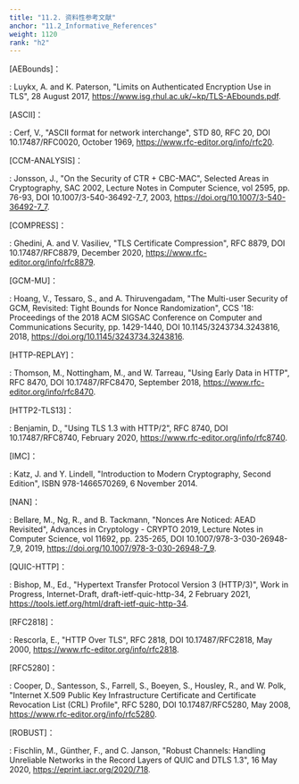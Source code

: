 ```yaml
---
title: "11.2. 资料性参考文献"
anchor: "11.2_Informative_References"
weight: 1120
rank: "h2"
---
```


[AEBounds]：

:   Luykx, A. and K. Paterson, "Limits on Authenticated Encryption Use in TLS", 28 August 2017, <https://www.isg.rhul.ac.uk/~kp/TLS-AEbounds.pdf>.

[ASCII]：

:   Cerf, V., "ASCII format for network interchange", STD 80, RFC 20, DOI 10.17487/RFC0020, October 1969, <https://www.rfc-editor.org/info/rfc20>.

[CCM-ANALYSIS]：

:   Jonsson, J., "On the Security of CTR + CBC-MAC", Selected Areas in Cryptography, SAC 2002, Lecture Notes in Computer Science, vol 2595, pp. 76-93, DOI 10.1007/3-540-36492-7_7, 2003, <https://doi.org/10.1007/3-540-36492-7_7>.

[COMPRESS]：

:   Ghedini, A. and V. Vasiliev, "TLS Certificate Compression", RFC 8879, DOI 10.17487/RFC8879, December 2020, <https://www.rfc-editor.org/info/rfc8879>.

[GCM-MU]：

:   Hoang, V., Tessaro, S., and A. Thiruvengadam, "The Multi-user Security of GCM, Revisited: Tight Bounds for Nonce Randomization", CCS '18: Proceedings of the 2018 ACM SIGSAC Conference on Computer and Communications Security, pp. 1429-1440, DOI 10.1145/3243734.3243816, 2018, <https://doi.org/10.1145/3243734.3243816>.

[HTTP-REPLAY]：

:   Thomson, M., Nottingham, M., and W. Tarreau, "Using Early Data in HTTP", RFC 8470, DOI 10.17487/RFC8470, September 2018, <https://www.rfc-editor.org/info/rfc8470>.

[HTTP2-TLS13]：

:   Benjamin, D., "Using TLS 1.3 with HTTP/2", RFC 8740, DOI 10.17487/RFC8740, February 2020, <https://www.rfc-editor.org/info/rfc8740>.

<i id="imc"></i>[IMC]：

:   Katz, J. and Y. Lindell, "Introduction to Modern Cryptography, Second Edition", ISBN 978-1466570269, 6 November 2014.

[NAN]：

:   Bellare, M., Ng, R., and B. Tackmann, "Nonces Are Noticed: AEAD Revisited", Advances in Cryptology - CRYPTO 2019, Lecture Notes in Computer Science, vol 11692, pp. 235-265, DOI 10.1007/978-3-030-26948-7_9, 2019, <https://doi.org/10.1007/978-3-030-26948-7_9>.

[QUIC-HTTP]：

:   Bishop, M., Ed., "Hypertext Transfer Protocol Version 3 (HTTP/3)", Work in Progress, Internet-Draft, draft-ietf-quic-http-34, 2 February 2021, <https://tools.ietf.org/html/draft-ietf-quic-http-34>.

[RFC2818]：

:   Rescorla, E., "HTTP Over TLS", RFC 2818, DOI 10.17487/RFC2818, May 2000, <https://www.rfc-editor.org/info/rfc2818>.

[RFC5280]：

:   Cooper, D., Santesson, S., Farrell, S., Boeyen, S., Housley, R., and W. Polk, "Internet X.509 Public Key Infrastructure Certificate and Certificate Revocation List (CRL) Profile", RFC 5280, DOI 10.17487/RFC5280, May 2008, <https://www.rfc-editor.org/info/rfc5280>.

[ROBUST]：

:   Fischlin, M., Günther, F., and C. Janson, "Robust Channels: Handling Unreliable Networks in the Record Layers of QUIC and DTLS 1.3", 16 May 2020, <https://eprint.iacr.org/2020/718>.
